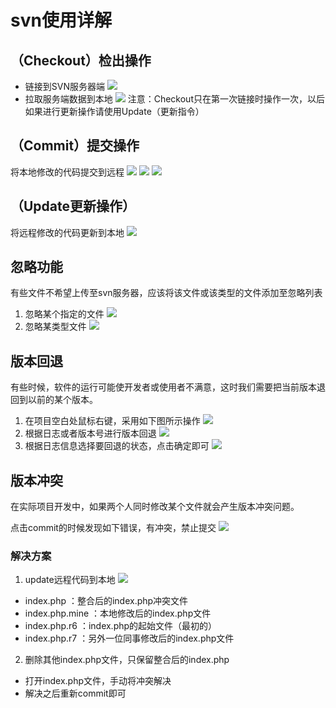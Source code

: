 # svn使用详解
## （Checkout）检出操作
- 链接到SVN服务器端 
![](./static/images/10.png)
- 拉取服务端数据到本地
![](./static/images/7.png)
注意：Checkout只在第一次链接时操作一次，以后如果进行更新操作请使用Update（更新指令）
## （Commit）提交操作
将本地修改的代码提交到远程
![](./static/images/11.png)
![](./static/images/12.png)
![](./static/images/13.png)
## （Update更新操作）
将远程修改的代码更新到本地
![](./static/images/14.png)

## 忽略功能
有些文件不希望上传至svn服务器，应该将该文件或该类型的文件添加至忽略列表
1. 忽略某个指定的文件
![](./static/images/15.png)
2. 忽略某类型文件
![](./static/images/16.png)

## 版本回退
有些时候，软件的运行可能使开发者或使用者不满意，这时我们需要把当前版本退回到以前的某个版本。
1. 在项目空白处鼠标右键，采用如下图所示操作
![](./static/images/17.png)
2. 根据日志或者版本号进行版本回退
![](./static/images/18.png)
3. 根据日志信息选择要回退的状态，点击确定即可
![](./static/images/19.png)

## 版本冲突
在实际项目开发中，如果两个人同时修改某个文件就会产生版本冲突问题。

点击commit的时候发现如下错误，有冲突，禁止提交
![](./static/images/20.png)

### 解决方案
1. update远程代码到本地
![](./static/images/21.png)
- index.php ：整合后的index.php冲突文件
- index.php.mine ：本地修改后的index.php文件
- index.php.r6 ：index.php的起始文件（最初的）
- index.php.r7 ：另外一位同事修改后的index.php文件
2. 删除其他index.php文件，只保留整合后的index.php
- 打开index.php文件，手动将冲突解决
- 解决之后重新commit即可